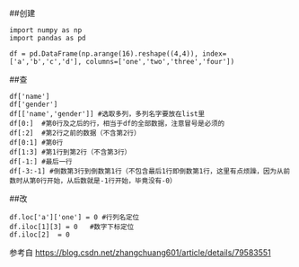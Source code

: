 ##创建

	import numpy as np
	import pandas as pd
 
	df = pd.DataFrame(np.arange(16).reshape((4,4)), index=['a','b','c','d'], columns=['one','two','three','four'])


##查 

	df['name']
	df['gender']
	df[['name','gender']] #选取多列，多列名字要放在list里
	df[0:]	#第0行及之后的行，相当于df的全部数据，注意冒号是必须的
	df[:2]	#第2行之前的数据（不含第2行）
	df[0:1]	#第0行
	df[1:3] #第1行到第2行（不含第3行）
	df[-1:] #最后一行
	df[-3:-1] #倒数第3行到倒数第1行（不包含最后1行即倒数第1行，这里有点烦躁，因为从前数时从第0行开始，从后数就是-1行开始，毕竟没有-0）

##改

	df.loc['a']['one'] = 0 #行列名定位
	df.iloc[1][3] = 0	#数字下标定位
	df.iloc[2]	= 0 



参考自 https://blog.csdn.net/zhangchuang601/article/details/79583551